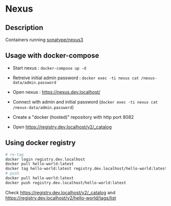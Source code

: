 # Nexus

## Description

Containers running [sonatype/nexus3](https://hub.docker.com/r/sonatype/nexus3/)

## Usage with docker-compose

* Start nexus : `docker-compose up -d`

* Retreive initial admin password : `docker exec -ti nexus cat /nexus-data/admin.password`

* Open nexus : https://nexus.dev.localhost/

* Connect with admin and initial password (`docker exec -ti nexus cat /nexus-data/admin.password`)

* Create a "docker (hosted)" repository with http port 8082

* Open https://registry.dev.localhost/v2/_catalog


## Using docker registry

```bash
# re-tag
docker login registry.dev.localhost
docker pull hello-world:latest
docker tag hello-world:latest registry.dev.localhost/hello-world:latest
# push
docker pull hello-world:latest
docker push registry.dev.localhost/hello-world:latest
```

Check https://registry.dev.localhost/v2/_catalog and https://registry.dev.localhost/v2/hello-world/tags/list



